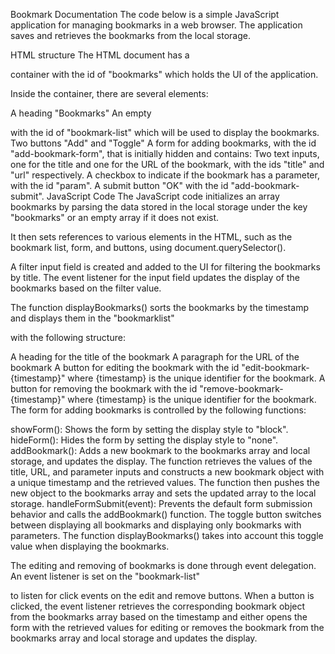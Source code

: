 Bookmark Documentation
The code below is a simple JavaScript application for managing bookmarks in a web browser. The application saves and retrieves the bookmarks from the local storage.

HTML structure
The HTML document has a <div> container with the id of "bookmarks" which holds the UI of the application.

Inside the container, there are several elements:

A heading "Bookmarks"
An empty <div> with the id of "bookmark-list" which will be used to display the bookmarks.
Two buttons "Add" and "Toggle"
A form for adding bookmarks, with the id "add-bookmark-form", that is initially hidden and contains:
Two text inputs, one for the title and one for the URL of the bookmark, with the ids "title" and "url" respectively.
A checkbox to indicate if the bookmark has a parameter, with the id "param".
A submit button "OK" with the id "add-bookmark-submit".
JavaScript Code
The JavaScript code initializes an array bookmarks by parsing the data stored in the local storage under the key "bookmarks" or an empty array if it does not exist.

It then sets references to various elements in the HTML, such as the bookmark list, form, and buttons, using document.querySelector().

A filter input field is created and added to the UI for filtering the bookmarks by title. The event listener for the input field updates the display of the bookmarks based on the filter value.

The function displayBookmarks() sorts the bookmarks by the timestamp and displays them in the "bookmarklist" <div> with the following structure:

A heading for the title of the bookmark
A paragraph for the URL of the bookmark
A button for editing the bookmark with the id "edit-bookmark-{timestamp}" where {timestamp} is the unique identifier for the bookmark.
A button for removing the bookmark with the id "remove-bookmark-{timestamp}" where {timestamp} is the unique identifier for the bookmark.
The form for adding bookmarks is controlled by the following functions:

showForm(): Shows the form by setting the display style to "block".
hideForm(): Hides the form by setting the display style to "none".
addBookmark(): Adds a new bookmark to the bookmarks array and local storage, and updates the display. The function retrieves the values of the title, URL, and parameter inputs and constructs a new bookmark object with a unique timestamp and the retrieved values. The function then pushes the new object to the bookmarks array and sets the updated array to the local storage.
handleFormSubmit(event): Prevents the default form submission behavior and calls the addBookmark() function.
The toggle button switches between displaying all bookmarks and displaying only bookmarks with parameters. The function displayBookmarks() takes into account this toggle value when displaying the bookmarks.

The editing and removing of bookmarks is done through event delegation. An event listener is set on the "bookmark-list" <div> to listen for click events on the edit and remove buttons. When a button is clicked, the event listener retrieves the corresponding bookmark object from the bookmarks array based on the timestamp and either opens the form with the retrieved values for editing or removes the bookmark from the bookmarks array and local storage and updates the display.
